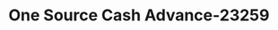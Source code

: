 ---
f_zip-code: 45014
f_state-code: OH
title: One Source Cash Advance-23259
f_phone: 513-858-2801
f_city-only: Fairfield
f_address: 530 Wessel Dr Fairfield
f_location-unique-id: '23259'
slug: one-source-cash-advance-23259
updated-on: '2024-05-30T13:46:58.046Z'
created-on: '2024-05-30T13:36:59.803Z'
published-on: '2024-05-30T13:54:32.469Z'
f_city-state: cms/city/fairfield-oh.md
f_company: cms/company/one-source-cash-advance.md
f_state: cms/state/ohio.md
layout: '[payday-loan].html'
tags: payday-loan
---